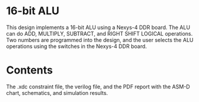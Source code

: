 # 16-bit ALU
This design implements a 16-bit ALU using a Nexys-4 DDR board. The ALU can do ADD, MULTIPLY, SUBTRACT, and RIGHT SHIFT LOGICAL operations.
Two numbers are programmed into the design, and the user selects the ALU operations using the switches in the Nexys-4 DDR board.

# Contents
The .xdc constraint file, the verilog file, and the PDF report with the ASM-D chart, schematics, and simulation results.
